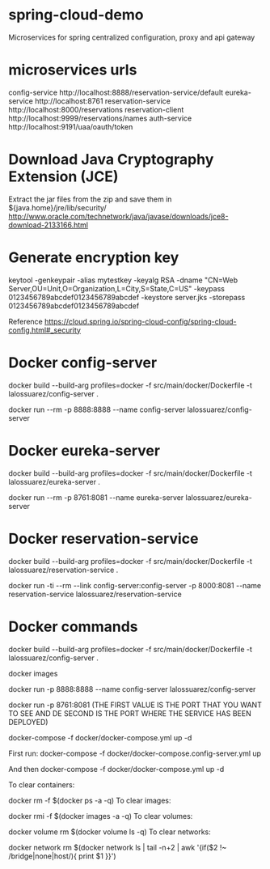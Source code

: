 # spring-cloud-demo
Microservices for spring centralized configuration, proxy and api gateway

# microservices urls
config-service          http://localhost:8888/reservation-service/default
eureka-service          http://localhost:8761
reservation-service     http://localhost:8000/reservations
reservation-client      http://localhost:9999/reservations/names
auth-service            http://localhost:9191/uaa/oauth/token

# Download Java Cryptography Extension (JCE)
Extract the jar files from the zip and save them in ${java.home}/jre/lib/security/
http://www.oracle.com/technetwork/java/javase/downloads/jce8-download-2133166.html

# Generate encryption key
keytool -genkeypair -alias mytestkey -keyalg RSA -dname "CN=Web Server,OU=Unit,O=Organization,L=City,S=State,C=US" -keypass 0123456789abcdef0123456789abcdef -keystore server.jks -storepass 0123456789abcdef0123456789abcdef

Reference
https://cloud.spring.io/spring-cloud-config/spring-cloud-config.html#_security

# Docker config-server
docker build --build-arg profiles=docker -f src/main/docker/Dockerfile -t lalossuarez/config-server .

docker run --rm -p 8888:8888 --name config-server lalossuarez/config-server

# Docker eureka-server
docker build --build-arg profiles=docker -f src/main/docker/Dockerfile -t lalossuarez/eureka-server .

docker run --rm -p 8761:8081 --name eureka-server lalossuarez/eureka-server

# Docker reservation-service
docker build --build-arg profiles=docker -f src/main/docker/Dockerfile -t lalossuarez/reservation-service .

docker run -ti --rm --link config-server:config-server -p 8000:8081 --name reservation-service lalossuarez/reservation-service

# Docker commands
docker build --build-arg profiles=docker -f src/main/docker/Dockerfile -t lalossuarez/config-server .

docker images

docker run -p 8888:8888 --name config-server lalossuarez/config-server

docker run -p 8761:8081 (THE FIRST VALUE IS THE PORT THAT YOU WANT TO SEE AND DE SECOND IS THE PORT WHERE THE SERVICE HAS BEEN DEPLOYED)

docker-compose -f docker/docker-compose.yml up -d

First run:
docker-compose -f docker/docker-compose.config-server.yml up

And then
docker-compose -f docker/docker-compose.yml up -d

To clear containers:

docker rm -f $(docker ps -a -q)
To clear images:

docker rmi -f $(docker images -a -q)
To clear volumes:

docker volume rm $(docker volume ls -q)
To clear networks:

docker network rm $(docker network ls | tail -n+2 | awk '{if($2 !~ /bridge|none|host/){ print $1 }}')